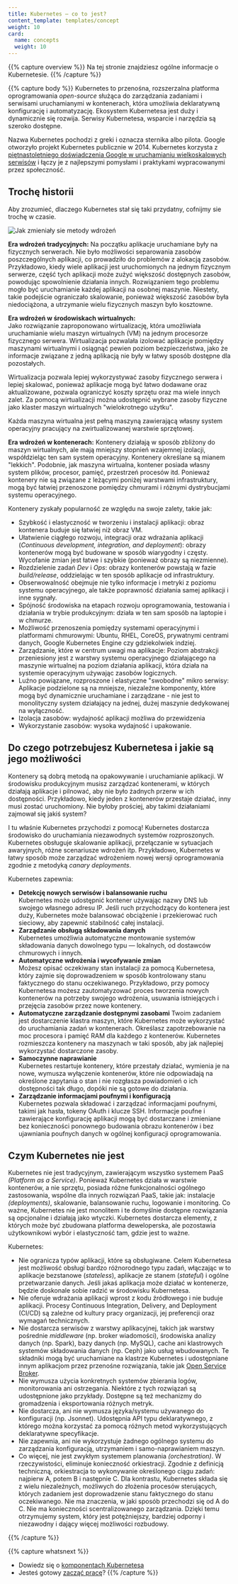 ```yaml
---
title: Kubernetes — co to jest?
content_template: templates/concept
weight: 10
card:
  name: concepts
  weight: 10
---
```


{{% capture overview %}}
Na tej stronie znajdziesz ogólne informacje o Kubernetesie.
{{% /capture %}}

{{% capture body %}}
Kubernetes to przenośna, rozszerzalna platforma oprogramowania *open-source* służąca do zarządzania zadaniami i serwisami uruchamianymi w kontenerach, która umożliwia deklaratywną konfigurację i automatyzację. Ekosystem Kubernetesa jest duży i dynamicznie się rozwija. Serwisy Kubernetesa, wsparcie i narzędzia są szeroko dostępne.

Nazwa Kubernetes pochodzi z greki i oznacza sternika albo pilota. Google otworzyło projekt Kubernetes publicznie w 2014. Kubernetes korzysta z [piętnastoletniego doświadczenia Google w uruchamianiu wielkoskalowych serwisów](https://ai.google/research/pubs/pub43438) i łączy je z najlepszymi pomysłami i praktykami wypracowanymi przez społeczność.

## Trochę historii

Aby zrozumieć, dlaczego Kubernetes stał się taki przydatny, cofnijmy sie trochę w czasie.

![Jak zmieniały sie metody wdrożeń](/images/docs/Container_Evolution.svg)

**Era wdrożeń tradycyjnych:**
Na początku aplikacje uruchamiane były na fizycznych serwerach. Nie było możliwości separowania zasobów poszczególnych aplikacji, co prowadziło do problemów z alokacją zasobów. Przykładowo, kiedy wiele aplikacji jest uruchomionych na jednym fizycznym serwerze, część tych aplikacji może zużyć większość dostępnych zasobów, powodując spowolnienie działania innych. Rozwiązaniem tego problemu mogło być uruchamianie każdej aplikacji na osobnej maszynie. Niestety, takie podejście ograniczało skalowanie, ponieważ większość zasobów była niedociążona, a utrzymanie wielu fizycznych maszyn było kosztowne.

**Era wdrożeń w środowiskach wirtualnych:**  
Jako rozwiązanie zaproponowano wirtualizację, która umożliwiała uruchamianie wielu maszyn wirtualnych (VM) na jednym procesorze fizycznego serwera. Wirtualizacja pozwalała izolować aplikacje pomiędzy maszynami wirtualnymi i osiągnąć pewien poziom bezpieczeństwa, jako że informacje związane z jedną aplikacją nie były w łatwy sposób dostępne dla pozostałych.

Wirtualizacja pozwala lepiej wykorzystywać zasoby fizycznego serwera i lepiej skalować, ponieważ aplikacje mogą być łatwo dodawane oraz aktualizowane, pozwala ograniczyć koszty sprzętu oraz ma wiele innych zalet. Za pomocą wirtualizacji można udostępnić wybrane zasoby fizyczne jako klaster maszyn wirtualnych "wielokrotnego użytku".

Każda maszyna wirtualna jest pełną maszyną zawierającą własny system operacyjny pracujący na zwirtualizowanej warstwie sprzętowej.

**Era wdrożeń w kontenerach:**
Kontenery działają w sposób zbliżony do maszyn wirtualnych, ale mają mniejszy stopnień wzajemnej izolacji, współdzieląc ten sam system operacyjny. Kontenery określane są mianem "lekkich". Podobnie, jak maszyna wirtualna, kontener posiada własny system plików, procesor, pamięć, przestrzeń procesów itd. Ponieważ kontenery nie są związane z leżącymi poniżej warstwami infrastruktury, mogą być łatwiej przenoszone pomiędzy chmurami i różnymi dystrybucjami systemu operacyjnego.

Kontenery zyskały popularność ze względu na swoje zalety, takie jak:

* Szybkość i elastyczność w tworzeniu i instalacji aplikacji: obraz kontenera buduje się łatwiej niż obraz VM.
* Ułatwienie ciągłego rozwoju, integracji oraz wdrażania aplikacji (*Continuous development, integration, and deployment*): obrazy kontenerów mogą być budowane w sposób wiarygodny i częsty. Wycofanie zmian jest łatwe i szybkie (ponieważ obrazy są niezmienne).
* Rozdzielenie zadań *Dev* i *Ops*: obrazy kontenerów powstają w fazie *build/release*, oddzielając w ten sposób aplikacje od infrastruktury.
* Obserwowalność obejmuje nie tylko informacje i metryki z poziomu systemu operacyjnego, ale także poprawność działania samej aplikacji i inne sygnały.
* Spójność środowiska na etapach rozwoju oprogramowania, testowania i działania w trybie produkcyjnym: działa w ten sam sposób na laptopie i w chmurze.
* Możliwość przenoszenia pomiędzy systemami operacyjnymi i platformami chmurowymi: Ubuntu, RHEL, CoreOS, prywatnymi centrami danych, Google Kubernetes Engine czy gdziekolwiek indziej.
* Zarządzanie, które w centrum uwagi ma aplikacje: Poziom abstrakcji przeniesiony jest z warstwy systemu operacyjnego działającego na maszynie wirtualnej na poziom działania aplikacji, która działa na systemie operacyjnym używając zasobów logicznych.
* Luźno powiązane, rozproszone i elastyczne "swobodne" mikro serwisy: Aplikacje podzielone są na mniejsze, niezależne komponenty, które mogą być dynamicznie uruchamiane i zarządzane - nie jest to monolityczny system działający na jednej, dużej maszynie dedykowanej na wyłączność.
* Izolacja zasobów: wydajność aplikacji możliwa do przewidzenia
* Wykorzystanie zasobów: wysoka wydajność i upakowanie.

## Do czego potrzebujesz Kubernetesa i jakie są jego możliwości

Kontenery są dobrą metodą na opakowywanie i uruchamianie aplikacji. W środowisku produkcyjnym musisz zarządzać kontenerami, w których działają aplikacje i pilnować, aby nie było żadnych przerw w ich dostępności. Przykładowo, kiedy jeden z kontenerów przestaje działać, inny musi zostać uruchomiony. Nie byłoby prościej, aby takimi działaniami zajmował się jakiś system?

I tu właśnie Kubernetes przychodzi z pomocą! Kubernetes dostarcza środowisko do uruchamiania niezawodnych systemów rozproszonych. Kubernetes obsługuje skalowanie aplikacji, przełączanie w sytuacjach awaryjnych, różne scenariusze wdrożeń itp. Przykładowo, Kubernetes w łatwy sposób może zarządzać wdrożeniem nowej wersji oprogramowania zgodnie z metodyką *canary deployments*.

Kubernetes zapewnia:

* **Detekcję nowych serwisów i balansowanie ruchu**  
Kubernetes może udostępnić kontener używając nazwy DNS lub swojego własnego adresu IP. Jeśli ruch przychodzący do kontenera jest duży, Kubernetes może balansować obciążenie i przekierować ruch sieciowy, aby zapewnić stabilność całej instalacji.
* **Zarządzanie obsługą składowania danych**  
Kubernetes umożliwia automatyczne montowanie systemów składowania danych dowolnego typu — lokalnych, od dostawców chmurowych i innych.
* **Automatyczne wdrożenia i wycofywanie zmian**  
Możesz opisać oczekiwany stan instalacji za pomocą Kubernetesa, który zajmie się doprowadzeniem w sposób kontrolowany stanu faktycznego do stanu oczekiwanego. Przykładowo, przy pomocy Kubernetesa możesz zautomatyzować proces tworzenia nowych kontenerów na potrzeby swojego wdrożenia, usuwania istniejących i przejęcia zasobów przez nowe kontenery.
* **Automatyczne zarządzanie dostępnymi zasobami**
Twoim zadaniem jest dostarczenie klastra maszyn, które Kubernetes może wykorzystać do uruchamiania zadań w kontenerach. Określasz zapotrzebowanie na moc procesora i pamięć RAM dla każdego z kontenerów. Kubernetes rozmieszcza kontenery na maszynach w taki sposób, aby jak najlepiej wykorzystać dostarczone zasoby.
* **Samoczynne naprawianie**  
Kubernetes restartuje kontenery, które przestały działać, wymienia je na nowe, wymusza wyłączenie kontenerów, które nie odpowiadają na określone zapytania o stan i nie rozgłasza powiadomień o ich dostępności tak długo, dopóki nie są gotowe do działania.
* **Zarządzanie informacjami poufnymi i konfiguracją**  
Kubernetes pozwala składować i zarządzać informacjami poufnymi, takimi jak hasła, tokeny OAuth i klucze SSH. Informacje poufne i zawierające konfigurację aplikacji mogą być dostarczane i zmieniane bez konieczności ponownego budowania obrazu kontenerów i bez ujawniania poufnych danych w ogólnej konfiguracji oprogramowania.

## Czym Kubernetes nie jest

Kubernetes nie jest tradycyjnym, zawierającym wszystko systemem PaaS *(Platform as a Service)*. Ponieważ Kubernetes działa w warstwie kontenerów, a nie sprzętu, posiada różne funkcjonalności ogólnego zastosowania, wspólne dla innych rozwiązań PaaS, takie jak: instalacje *(deployments)*, skalowanie, balansowanie ruchu, logowanie i monitoring. Co ważne, Kubernetes nie jest monolitem i te domyślnie dostępne rozwiązania są opcjonalne i działają jako wtyczki. Kubernetes dostarcza elementy, z których może być zbudowana platforma deweloperska, ale pozostawia użytkownikowi wybór i elastyczność tam, gdzie jest to ważne.

Kubernetes:

* Nie ogranicza typów aplikacji, które są obsługiwane. Celem Kubernetesa jest możliwość obsługi bardzo różnorodnego typu zadań, włączając w to aplikacje bezstanowe (*stateless*), aplikacje ze stanem (*stateful*) i ogólne przetwarzanie danych. Jeśli jakaś aplikacja może działać w kontenerze, będzie doskonale sobie radzić w środowisku Kubernetesa.
* Nie oferuje wdrażania aplikacji wprost z kodu źródłowego i nie buduje aplikacji. Procesy Continuous Integration, Delivery, and Deployment (CI/CD) są zależne od kultury pracy organizacji, jej preferencji oraz wymagań technicznych.
* Nie dostarcza serwisów z warstwy aplikacyjnej, takich jak warstwy pośrednie *middleware* (np. broker wiadomości), środowiska analizy danych (np. Spark), bazy danych (np. MySQL), cache ani klastrowych systemów składowania danych (np. Ceph) jako usług wbudowanych. Te składniki mogą być uruchamiane na klastrze Kubernetes i udostępniane innym aplikacjom przez przenośne rozwiązania, takie jak [Open Service Broker](https://openservicebrokerapi.org/).
* Nie wymusza użycia konkretnych systemów zbierania logów, monitorowania ani ostrzegania. Niektóre z tych rozwiązań są udostępnione jako przykłady. Dostępne są też mechanizmy do gromadzenia i eksportowania różnych metryk.
* Nie dostarcza, ani nie wymusza języka/systemu używanego do konfiguracji (np. Jsonnet). Udostępnia API typu deklaratywnego, z którego można korzystać za pomocą różnych metod wykorzystujących deklaratywne specyfikacje.
* Nie zapewnia, ani nie wykorzystuje żadnego ogólnego systemu do zarządzania konfiguracją, utrzymaniem i samo-naprawianiem maszyn.
* Co więcej, nie jest zwykłym systemem planowania *(orchestration)*. W rzeczywistości, eliminuje konieczność orkiestracji. Zgodnie z definicją techniczną, orkiestracja to wykonywanie określonego ciągu zadań: najpierw A, potem B i następnie C. Dla kontrastu, Kubernetes składa się z wielu niezależnych, możliwych do złożenia procesów sterujących, których zadaniem jest doprowadzenie stanu faktycznego do stanu oczekiwanego. Nie ma znaczenia, w jaki sposób przechodzi się od A do C. Nie ma konieczności scentralizowanego zarządzania. Dzięki temu otrzymujemy system, który jest potężniejszy, bardziej odporny i niezawodny i dający więcej możliwości rozbudowy.

{{% /capture %}}

{{% capture whatsnext %}}
*   Dowiedz się o [komponentach Kubernetesa](/pl/docs/concepts/overview/components/)
*   Jesteś gotowy [zacząć pracę](/pl/docs/setup/)?
{{% /capture %}}
